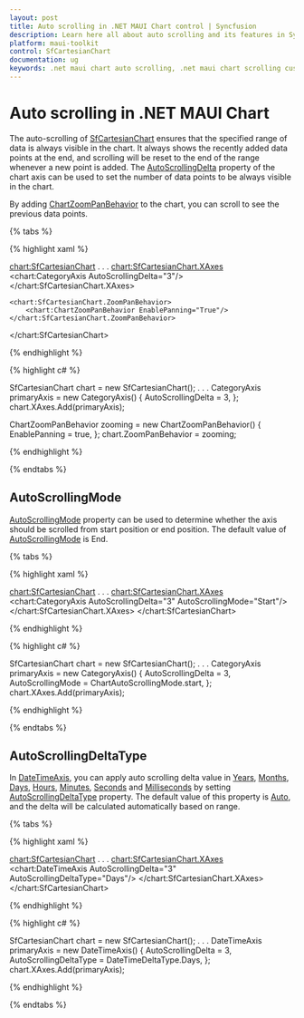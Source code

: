 ```yaml
---
layout: post
title: Auto scrolling in .NET MAUI Chart control | Syncfusion
description: Learn here all about auto scrolling and its features in Syncfusion .NET MAUI Chart (SfCartesianChart) control.
platform: maui-toolkit
control: SfCartesianChart
documentation: ug
keywords: .net maui chart auto scrolling, .net maui chart scrolling customization, .net maui chart auto scroll feature, syncfusion maui chart auto scrolling, cartesian chart auto scroll maui, .net maui chart dynamic scrolling, enable auto scrolling .net maui chart.
---
```


# Auto scrolling in .NET MAUI Chart

The auto-scrolling of [SfCartesianChart](https://help.syncfusion.com/cr/maui/Syncfusion.Maui.Charts.SfCartesianChart.html) ensures that the specified range of data is always visible in the chart. It always shows the recently added data points at the end, and scrolling will be reset to the end of the range whenever a new point is added. The [AutoScrollingDelta](https://help.syncfusion.com/cr/maui/Syncfusion.Maui.Charts.ChartAxis.html#Syncfusion_Maui_Charts_ChartAxis_AutoScrollingDelta) property of the chart axis can be used to set the number of data points to be always visible in the chart.

By adding [ChartZoomPanBehavior](https://help.syncfusion.com/cr/maui/Syncfusion.Maui.Charts.ChartZoomPanBehavior.html) to the chart, you can scroll to see the previous data points.

{% tabs %}

{% highlight xaml %}

<chart:SfCartesianChart>
    . . .
    <chart:SfCartesianChart.XAxes>
        <chart:CategoryAxis AutoScrollingDelta="3"/>
    </chart:SfCartesianChart.XAxes>

    <chart:SfCartesianChart.ZoomPanBehavior>
        <chart:ChartZoomPanBehavior EnablePanning="True"/>
    </chart:SfCartesianChart.ZoomPanBehavior>
</chart:SfCartesianChart>

{% endhighlight %}

{% highlight c# %}

SfCartesianChart chart = new SfCartesianChart();
. . .
CategoryAxis primaryAxis = new CategoryAxis()
{
    AutoScrollingDelta = 3,
};
chart.XAxes.Add(primaryAxis);

ChartZoomPanBehavior zooming = new ChartZoomPanBehavior()
{
    EnablePanning = true,
};
chart.ZoomPanBehavior = zooming;

{% endhighlight %}

{% endtabs %}

## AutoScrollingMode

[AutoScrollingMode](https://help.syncfusion.com/cr/maui/Syncfusion.Maui.Charts.ChartAxis.html#Syncfusion_Maui_Charts_ChartAxis_AutoScrollingMode) property can be used to determine whether the axis should be scrolled from start position or end position. The default value of [AutoScrollingMode](https://help.syncfusion.com/cr/maui/Syncfusion.Maui.Charts.ChartAxis.html#Syncfusion_Maui_Charts_ChartAxis_AutoScrollingMode) is End.

{% tabs %}

{% highlight xaml %}

<chart:SfCartesianChart>
    . . .
    <chart:SfCartesianChart.XAxes>
        <chart:CategoryAxis AutoScrollingDelta="3" AutoScrollingMode="Start"/>
    </chart:SfCartesianChart.XAxes>
</chart:SfCartesianChart>

{% endhighlight %}

{% highlight c# %}

SfCartesianChart chart = new SfCartesianChart();
. . .
CategoryAxis primaryAxis = new CategoryAxis()
{
    AutoScrollingDelta = 3,
    AutoScrollingMode = ChartAutoScrollingMode.start,
};
chart.XAxes.Add(primaryAxis);

{% endhighlight %}

{% endtabs %}

## AutoScrollingDeltaType

In [DateTimeAxis](https://help.syncfusion.com/cr/maui/Syncfusion.Maui.Charts.DateTimeAxis.html), you can apply auto scrolling delta value in [Years](https://help.syncfusion.com/cr/maui/Syncfusion.Maui.Charts.DateTimeIntervalType.html#Syncfusion_Maui_Charts_DateTimeIntervalType_Years), [Months](https://help.syncfusion.com/cr/maui/Syncfusion.Maui.Charts.DateTimeIntervalType.html#Syncfusion_Maui_Charts_DateTimeIntervalType_Months), [Days](https://help.syncfusion.com/cr/maui/Syncfusion.Maui.Charts.DateTimeIntervalType.html#Syncfusion_Maui_Charts_DateTimeIntervalType_Days), [Hours](https://help.syncfusion.com/cr/maui/Syncfusion.Maui.Charts.DateTimeIntervalType.html#Syncfusion_Maui_Charts_DateTimeIntervalType_Hours), [Minutes](https://help.syncfusion.com/cr/maui/Syncfusion.Maui.Charts.DateTimeIntervalType.html#Syncfusion_Maui_Charts_DateTimeIntervalType_Minutes), [Seconds](https://help.syncfusion.com/cr/maui/Syncfusion.Maui.Charts.DateTimeIntervalType.html#Syncfusion_Maui_Charts_DateTimeIntervalType_Seconds) and [Milliseconds](https://help.syncfusion.com/cr/maui/Syncfusion.Maui.Charts.DateTimeIntervalType.html#Syncfusion_Maui_Charts_DateTimeIntervalType_Milliseconds) by setting [AutoScrollingDeltaType](https://help.syncfusion.com/cr/maui/Syncfusion.Maui.Charts.DateTimeAxis.html#Syncfusion_Maui_Charts_DateTimeAxis_AutoScrollingDeltaType) property. The default value of this property is [Auto](https://help.syncfusion.com/cr/maui/Syncfusion.Maui.Charts.DateTimeIntervalType.html#Syncfusion_Maui_Charts_DateTimeIntervalType_Auto), and the delta will be calculated automatically based on range.

{% tabs %}

{% highlight xaml %}

<chart:SfCartesianChart>
    . . .
    <chart:SfCartesianChart.XAxes>
        <chart:DateTimeAxis AutoScrollingDelta="3" AutoScrollingDeltaType="Days"/>
    </chart:SfCartesianChart.XAxes>
</chart:SfCartesianChart>

{% endhighlight %}

{% highlight c# %}

SfCartesianChart chart = new SfCartesianChart();
. . .
DateTimeAxis primaryAxis = new DateTimeAxis()
{
    AutoScrollingDelta = 3,
    AutoScrollingDeltaType = DateTimeDeltaType.Days,
};
chart.XAxes.Add(primaryAxis);

{% endhighlight %}

{% endtabs %}